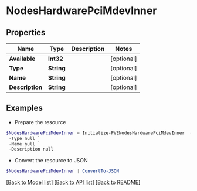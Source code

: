 # NodesHardwarePciMdevInner
## Properties

Name | Type | Description | Notes
------------ | ------------- | ------------- | -------------
**Available** | **Int32** |  | [optional] 
**Type** | **String** |  | [optional] 
**Name** | **String** |  | [optional] 
**Description** | **String** |  | [optional] 

## Examples

- Prepare the resource
```powershell
$NodesHardwarePciMdevInner = Initialize-PVENodesHardwarePciMdevInner  -Available null `
 -Type null `
 -Name null `
 -Description null
```

- Convert the resource to JSON
```powershell
$NodesHardwarePciMdevInner | ConvertTo-JSON
```

[[Back to Model list]](../README.md#documentation-for-models) [[Back to API list]](../README.md#documentation-for-api-endpoints) [[Back to README]](../README.md)

